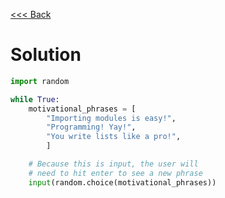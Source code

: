 [<<< Back](../10-motivate.md)

# Solution

```python
import random

while True:
    motivational_phrases = [
        "Importing modules is easy!",
        "Programming! Yay!",
        "You write lists like a pro!",
        ]

    # Because this is input, the user will
    # need to hit enter to see a new phrase
    input(random.choice(motivational_phrases))
```